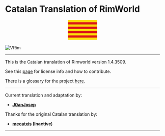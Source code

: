 # Catalan Translation of RimWorld

<div align="center">
  <img src="https://github.com/Ludeon/RimWorld-Catalan/blob/master/Core/LangIcon.png" />
</div>

![VRim](https://img.shields.io/badge/RimWorld-1.4.3509-green.svg?style=for-the-badge)

_ _ _

This is the Catalan translation of Rimworld version 1.4.3509.


See this [page](http://ludeon.com/forums/index.php?topic=2933.0) for license info and how to contribute.

There is a glossary for the project [here](https://htmlpreview.github.io/?https://github.com/Ludeon/RimWorld-Catalan/blob/master/GLOSSARY.html).

- - -
Current translation and adaptation by:

* __[J0anJosep](https://github.com/J0anJosep)__

Thanks for the original Catalan translation by:

* __[mecatxis](https://github.com/mecatxis) (Inactive)__

- - -
